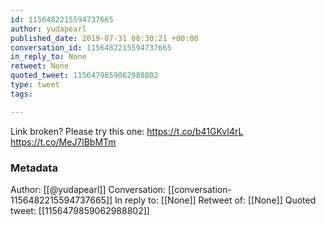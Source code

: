 ```yaml
---
id: 1156482215594737665
author: yudapearl
published_date: 2019-07-31 08:30:21 +00:00
conversation_id: 1156482215594737665
in_reply_to: None
retweet: None
quoted_tweet: 1156479859062988802
type: tweet
tags:

---
```


Link broken? Please try this one: https://t.co/b41GKvI4rL https://t.co/MeJ7lBbMTm

### Metadata

Author: [[@yudapearl]]
Conversation: [[conversation-1156482215594737665]]
In reply to: [[None]]
Retweet of: [[None]]
Quoted tweet: [[1156479859062988802]]
